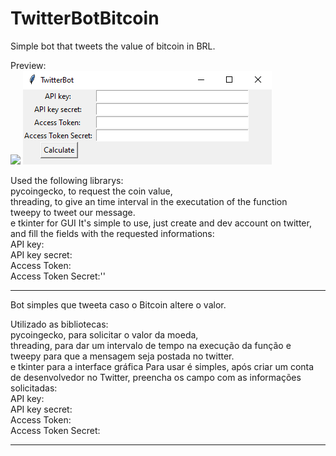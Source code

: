 # TwitterBotBitcoin
Simple bot that tweets the value of bitcoin in BRL.

Preview: \
![](src/TwitterBotScreen.PNG)
<img src="https://github.com/caiocfer/TwitterBotBitcoin/blob/master/TwitterBotScreen.PNG">

Used the following librarys:\
   pycoingecko, to request the coin value, \
   threading, to give an time interval in the executation of the function \
   tweepy to tweet our message.\
   e tkinter for GUI
It's simple to use, just create and dev account on twitter, and fill the fields with the requested informations:\
  API key:\
  API key secret:\
  Access Token:\
  Access Token Secret:''
_________________________________________________________
Bot simples que tweeta caso o Bitcoin altere o valor.

Utilizado as bibliotecas:\
   pycoingecko, para solicitar o valor da moeda, \
   threading, para dar um intervalo de tempo na execução da função e \
   tweepy para que a mensagem seja postada no twitter.\
   e tkinter para a interface gráfica
Para usar é simples, após criar um conta de desenvolvedor no Twitter, preencha os campo com as informações solicitadas:\
  API key:\
  API key secret:\
  Access Token:\
  Access Token Secret:
_________________________________________________________
